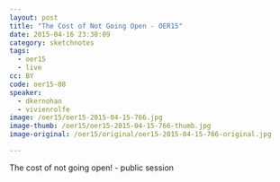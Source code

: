 ```yaml
---
layout: post
title: "The Cost of Not Going Open - OER15"
date: 2015-04-16 23:30:09
category: sketchnotes
tags:
  - oer15
  - live
cc: BY
code: oer15-08
speaker:
  - dkernohan
  - vivienrolfe
image: /oer15/oer15-2015-04-15-766.jpg
image-thumb: /oer15/oer15-2015-04-15-766-thumb.jpg
image-original: /oer15/original/oer15-2015-04-15-766-original.jpg

---
```

The cost of not going open! - public session
